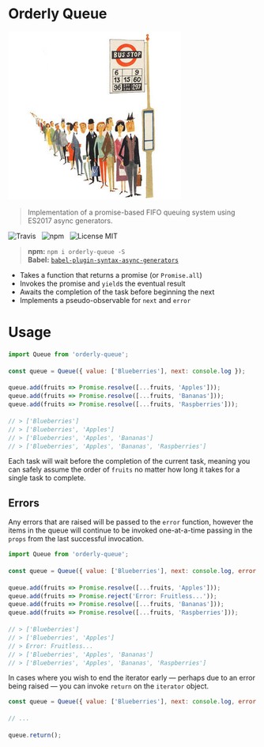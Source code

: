 # Orderly Queue

![Bus Queue](/media/bus-queue.jpg)

> Implementation of a promise-based FIFO queuing system using ES2017 async generators.

![Travis](http://img.shields.io/travis/Wildhoney/OrderlyQueue.svg?style=flat-square)
&nbsp;
![npm](http://img.shields.io/npm/v/orderly-queue.svg?style=flat-square)
&nbsp;
![License MIT](http://img.shields.io/badge/License-MIT-lightgrey.svg?style=flat-square)

> **npm:** `npm i orderly-queue -S`<br />
> **Babel:** [`babel-plugin-syntax-async-generators`](https://www.npmjs.com/package/babel-plugin-syntax-async-generators)

* Takes a function that returns a promise (or `Promise.all`)
* Invokes the promise and `yield`s the eventual result
* Awaits the completion of the task before beginning the next
* Implements a pseudo-observable for `next` and `error`

# Usage

```javascript
import Queue from 'orderly-queue';

const queue = Queue({ value: ['Blueberries'], next: console.log });

queue.add(fruits => Promise.resolve([...fruits, 'Apples']));
queue.add(fruits => Promise.resolve([...fruits, 'Bananas']));
queue.add(fruits => Promise.resolve([...fruits, 'Raspberries']));

// > ['Blueberries']
// > ['Blueberries', 'Apples']
// > ['Blueberries', 'Apples', 'Bananas']
// > ['Blueberries', 'Apples', 'Bananas', 'Raspberries']
```

Each task will wait before the completion of the current task, meaning you can safely assume the order of `fruits` no matter how long it takes for a single task to complete.

## Errors

Any errors that are raised will be passed to the `error` function, however the items in the queue will continue to be invoked one-at-a-time passing in the `props` from the last successful invocation.

```javascript
import Queue from 'orderly-queue';

const queue = Queue({ value: ['Blueberries'], next: console.log, error: console.log });

queue.add(fruits => Promise.resolve([...fruits, 'Apples']));
queue.add(fruits => Promise.reject('Error: Fruitless...'));
queue.add(fruits => Promise.resolve([...fruits, 'Bananas']));
queue.add(fruits => Promise.resolve([...fruits, 'Raspberries']));

// > ['Blueberries']
// > ['Blueberries', 'Apples']
// > Error: Fruitless...
// > ['Blueberries', 'Apples', 'Bananas']
// > ['Blueberries', 'Apples', 'Bananas', 'Raspberries']
```

In cases where you wish to end the iterator early &mdash; perhaps due to an error being raised &mdash; you can invoke `return` on the `iterator` object.

```javascript
const queue = Queue({ value: ['Blueberries'], next: console.log, error: console.log });

// ...

queue.return();
```
